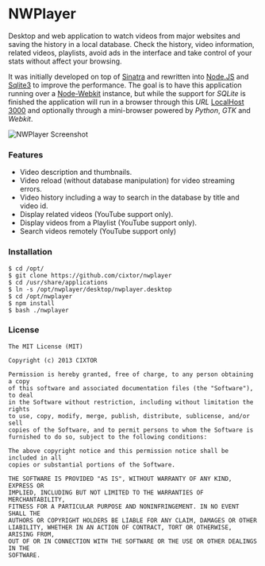 # NWPlayer

Desktop and web application to watch videos from major websites and saving the history in a local database. Check the history, video information, related videos, playlists, avoid ads in the interface and take control of your stats without affect your browsing.

It was initially developed on top of [Sinatra](http://www.sinatrarb.com) and rewritten into [Node.JS](http://nodejs.org/) and [Sqlite3](https://github.com/mapbox/node-sqlite3) to improve the performance. The goal is to have this application running over a [Node-Webkit](https://github.com/rogerwang/node-webkit) instance, but while the support for _SQLite_ is finished the application will run in a browser through this _URL_ [LocalHost 3000](http://localhost:3000/) and optionally through a mini-browser powered by _Python_, _GTK_ and _Webkit_.

![NWPlayer Screenshot](http://cixtor.com/uploads/nwplayer-screenshot-0.png)

### Features

* Video description and thumbnails.
* Video reload (without database manipulation) for video streaming errors.
* Video history including a way to search in the database by title and video id.
* Display related videos (YouTube support only).
* Display videos from a Playlist (YouTube support only).
* Search videos remotely (YouTube support only)

### Installation

```shell
$ cd /opt/
$ git clone https://github.com/cixtor/nwplayer
$ cd /usr/share/applications
$ ln -s /opt/nwplayer/desktop/nwplayer.desktop
$ cd /opt/nwplayer
$ npm install
$ bash ./nwplayer
```

### License

```
The MIT License (MIT)

Copyright (c) 2013 CIXTOR

Permission is hereby granted, free of charge, to any person obtaining a copy
of this software and associated documentation files (the "Software"), to deal
in the Software without restriction, including without limitation the rights
to use, copy, modify, merge, publish, distribute, sublicense, and/or sell
copies of the Software, and to permit persons to whom the Software is
furnished to do so, subject to the following conditions:

The above copyright notice and this permission notice shall be included in all
copies or substantial portions of the Software.

THE SOFTWARE IS PROVIDED "AS IS", WITHOUT WARRANTY OF ANY KIND, EXPRESS OR
IMPLIED, INCLUDING BUT NOT LIMITED TO THE WARRANTIES OF MERCHANTABILITY,
FITNESS FOR A PARTICULAR PURPOSE AND NONINFRINGEMENT. IN NO EVENT SHALL THE
AUTHORS OR COPYRIGHT HOLDERS BE LIABLE FOR ANY CLAIM, DAMAGES OR OTHER
LIABILITY, WHETHER IN AN ACTION OF CONTRACT, TORT OR OTHERWISE, ARISING FROM,
OUT OF OR IN CONNECTION WITH THE SOFTWARE OR THE USE OR OTHER DEALINGS IN THE
SOFTWARE.
```
